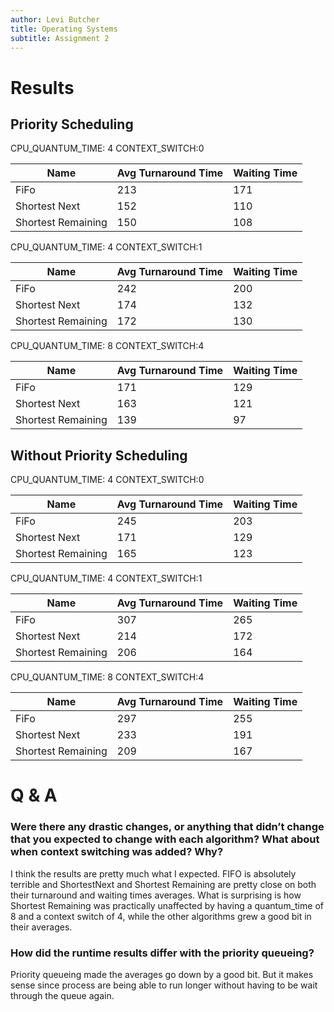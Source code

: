 ```yaml
---
author: Levi Butcher
title: Operating Systems
subtitle: Assignment 2
---
```


# Results

## Priority Scheduling

CPU_QUANTUM_TIME: 4 CONTEXT_SWITCH:0

| Name               | Avg Turnaround Time | Waiting Time |
| ------------------ | ------------------- | ------------ |
| FiFo               | 213                 | 171          |
| Shortest Next      | 152                 | 110          |
| Shortest Remaining | 150                 | 108          |

CPU_QUANTUM_TIME: 4 CONTEXT_SWITCH:1

| Name               | Avg Turnaround Time | Waiting Time |
| ------------------ | ------------------- | ------------ |
| FiFo               | 242                 | 200          |
| Shortest Next      | 174                 | 132          |
| Shortest Remaining | 172                 | 130          |

CPU_QUANTUM_TIME: 8 CONTEXT_SWITCH:4

| Name               | Avg Turnaround Time | Waiting Time |
| ------------------ | ------------------- | ------------ |
| FiFo               | 171                 | 129          |
| Shortest Next      | 163                 | 121          |
| Shortest Remaining | 139                 | 97           |

## Without Priority Scheduling

CPU_QUANTUM_TIME: 4 CONTEXT_SWITCH:0

| Name               | Avg Turnaround Time | Waiting Time |
| ------------------ | ------------------- | ------------ |
| FiFo               | 245                 | 203          |
| Shortest Next      | 171                 | 129          |
| Shortest Remaining | 165                 | 123          |

CPU_QUANTUM_TIME: 4 CONTEXT_SWITCH:1

| Name               | Avg Turnaround Time | Waiting Time |
| ------------------ | ------------------- | ------------ |
| FiFo               | 307                 | 265          |
| Shortest Next      | 214                 | 172          |
| Shortest Remaining | 206                 | 164          |

CPU_QUANTUM_TIME: 8 CONTEXT_SWITCH:4

| Name               | Avg Turnaround Time | Waiting Time |
| ------------------ | ------------------- | ------------ |
| FiFo               | 297                 | 255          |
| Shortest Next      | 233                 | 191          |
| Shortest Remaining | 209                 | 167          |

# Q & A

### Were there any drastic changes, or anything that didn’t change that you expected to change with each algorithm? What about when context switching was added? Why?

I think the results are pretty much what I expected.
FIFO is absolutely terrible and ShortestNext and Shortest Remaining are pretty close on both their turnaround and waiting times averages. What is surprising is how Shortest Remaining was practically unaffected by having a quantum_time of 8 and a context switch of 4, while the other algorithms grew a good bit in their averages.

### How did the runtime results differ with the priority queueing?

Priority queueing made the averages go down by a good bit. But it makes sense since process are being able to run longer without having to be wait through the queue again.
